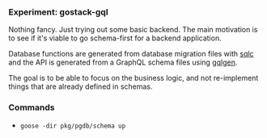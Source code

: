 ### Experiment: gostack-gql

Nothing fancy. Just trying out some basic backend. The main motivation is to see if it's viable to go schema-first for a backend application.

Database functions are generated from database migration files with [sqlc](https://sqlc.dev) and the API is generated from a GraphQL schema files using [gqlgen](https://gqlgen.com).

The goal is to be able to focus on the business logic, and not re-implement things that are already defined in schemas.

### Commands

- `goose -dir pkg/pgdb/schema up`
